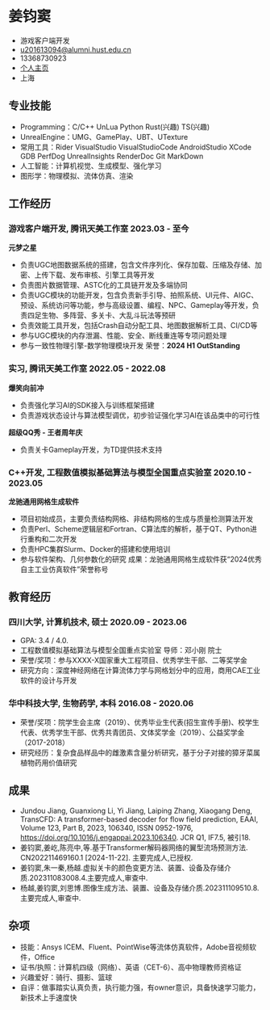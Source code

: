 <!-- The (first) h1 will be used as the <title> of the HTML page -->
# 姜钧窦
<!-- The unordered list immediately after the h1 will be formatted on a single
line. It is intended to be used for contact details -->

- 游戏客户端开发
- u201613094@alumni.hust.edu.cn
- 13368730923
- [个人主页](https://hustjjd.github.io/)
- 上海

## 专业技能
<!-- The paragraph after the h1 and ul and before the first h2 is optional. It
is intended to be used for a short summary. -->
 - Programming：C/C++ UnLua Python Rust(兴趣) TS(兴趣)
 - UnrealEngine：UMG、GamePlay、UBT、UTexture
 - 常用工具：Rider VisualStudio VisualStudioCode AndroidStudio XCode GDB PerfDog UnrealInsights RenderDoc Git MarkDown
 - 人工智能：计算机视觉、生成模型、强化学习
 - 图形学：物理模拟、流体仿真、渲染

## 工作经历

<!-- You have to wrap the "left" and "right" half of these headings in spans by
hand -->
### <span>游戏客户端开发, 腾讯天美工作室</span> <span>2023.03 - 至今</span>

**元梦之星**

- 负责UGC地图数据系统的搭建，包含文件序列化、保存加载、压缩及存储、加密、上传下载、发布审核、引擎工具等开发
- 负责图片数据管理、ASTC化的工具链开发及多端协同
- 负责UGC模块的功能开发，包含负责新手引导、拍照系统、UI元件、AIGC、预设、系统访问等功能，参与高级设置、编程、NPC、Gameplay等开发，负责四足生物、多阵营、多关卡、大乱斗玩法等预研
- 负责效能工具开发，包括Crash自动分配工具、地图数据解析工具、CI/CD等
- 参与UGC模块的内存泄漏、性能、安全、断线重连等专项问题处理
- 参与一致性物理引擎-数学物理模块开发
荣誉：**2024 H1 OutStanding**

### <span>实习, 腾讯天美工作室</span> <span>2022.05 - 2022.08</span>

**爆笑向前冲**

- 负责强化学习AI的SDK接入与训练框架搭建
- 负责游戏状态设计与算法模型调优，初步验证强化学习AI在该品类中的可行性

**超级QQ秀 - 王者周年庆**

- 负责关卡Gameplay开发，为TD提供技术支持

### <span>C++开发, 工程数值模拟基础算法与模型全国重点实验室</span> <span>2020.10 - 2023.05</span>

**龙驰通用网格生成软件**
- 项目初始成员，主要负责结构网格、非结构网格的生成与质量检测算法开发
- 负责Perl、Scheme逻辑层和Fortran、C算法库的解析，基于QT、Python进行重构和二次开发
- 负责HPC集群Slurm、Docker的搭建和使用培训
- 参与软件架构、几何参数化的研究
成果：龙驰通用网格生成软件获“2024优秀自主工业仿真软件”荣誉称号

## 教育经历

### <span>**四川大学**, 计算机技术, 硕士</span> <span>2020.09 - 2023.06</span>

  - GPA: 3.4 / 4.0.
  - 工程数值模拟基础算法与模型全国重点实验室 导师：邓小刚 院士
  - 荣誉/奖项：参与XXXX-X国家重大工程项目、优秀学生干部、二等奖学金
  - 研究方向：深度神经网络在计算流体力学与网格划分中的应用，商用CAE工业软件的设计与开发

### <span>**华中科技大学**, 生物药学, 本科</span> <span>2016.08 - 2020.06</span>

  - 荣誉/奖项：院学生会主席（2019）、优秀毕业生代表(招生宣传手册)、校学生代表、优秀学生干部、优秀共青团员、文体奖学金（2019）、公益奖学金（2017-2018）
  - 研究经历：复杂食品样品中的雌激素含量分析研究，基于分子对接的獐牙菜属植物药用价值研究

## 成果

- Jundou Jiang, Guanxiong Li, Yi Jiang, Laiping Zhang, Xiaogang Deng, TransCFD: A transformer-based decoder for flow field prediction, EAAI, Volume 123, Part B, 2023, 106340, ISSN 0952-1976, https://doi.org/10.1016/j.engappai.2023.106340. JCR Q1, IF7.5, 被引18.
- 姜钧窦,姜屹,陈亮中,等.基于Transformer解码器网络的翼型流场预测方法. CN202211469160.1 [2024-11-22]. 主要完成人,已授权.
- 姜钧窦,朱一秦,杨越.虚拟关卡的颜色变更方法、装置、设备及存储介质.202311083008.4.主要完成人,审查中.
- 杨越,姜钧窦,刘思博.图像生成方法、装置、设备及存储介质.202311109510.8.主要完成人,审查中.

## 杂项

- 技能：Ansys ICEM、Fluent、PointWise等流体仿真软件，Adobe音视频软件，Office
- 证书/执照：计算机四级（网络）、英语（CET-6）、高中物理教师资格证
- 兴趣爱好：骑行、摄影、篮球
- 自评：做事踏实认真负责，执行能力强，有owner意识，具备快速学习能力，新技术上手速度快